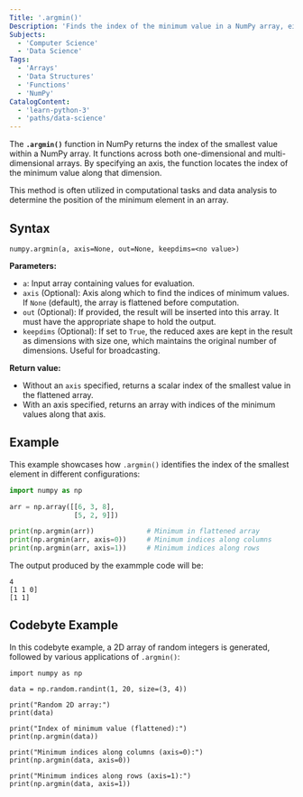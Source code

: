 ```yaml
---
Title: '.argmin()'
Description: 'Finds the index of the minimum value in a NumPy array, either across the entire array or along a specified axis.'
Subjects:
  - 'Computer Science'
  - 'Data Science'
Tags:
  - 'Arrays'
  - 'Data Structures'
  - 'Functions'
  - 'NumPy'
CatalogContent:
  - 'learn-python-3'
  - 'paths/data-science'
---
```


The **`.argmin()`** function in NumPy returns the index of the smallest value within a NumPy array. It functions across both one-dimensional and multi-dimensional arrays. By specifying an axis, the function locates the index of the minimum value along that dimension.

This method is often utilized in computational tasks and data analysis to determine the position of the minimum element in an array.

## Syntax

```pseudo
numpy.argmin(a, axis=None, out=None, keepdims=<no value>)
```

**Parameters:**

- `a`: Input array containing values for evaluation.
- `axis` (Optional): Axis along which to find the indices of minimum values. If `None` (default), the array is flattened before computation.
- `out` (Optional): If provided, the result will be inserted into this array. It must have the appropriate shape to hold the output.
- `keepdims` (Optional): If set to `True`, the reduced axes are kept in the result as dimensions with size one, which maintains the original number of dimensions. Useful for broadcasting.

**Return value:**

- Without an `axis` specified, returns a scalar index of the smallest value in the flattened array.
- With an axis specified, returns an array with indices of the minimum values along that axis.

## Example

This example showcases how `.argmin()` identifies the index of the smallest element in different configurations:

```py
import numpy as np

arr = np.array([[6, 3, 8],
                [5, 2, 9]])

print(np.argmin(arr))             # Minimum in flattened array
print(np.argmin(arr, axis=0))     # Minimum indices along columns
print(np.argmin(arr, axis=1))     # Minimum indices along rows
```

The output produced by the exammple code will be:

```shell
4
[1 1 0]
[1 1]
```

## Codebyte Example

In this codebyte example, a 2D array of random integers is generated, followed by various applications of `.argmin()`:

```codebyte/python
import numpy as np

data = np.random.randint(1, 20, size=(3, 4))

print("Random 2D array:")
print(data)

print("Index of minimum value (flattened):")
print(np.argmin(data))

print("Minimum indices along columns (axis=0):")
print(np.argmin(data, axis=0))

print("Minimum indices along rows (axis=1):")
print(np.argmin(data, axis=1))
```
